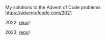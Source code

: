 My solutions to the Advent of Code problems
https://adventofcode.com/2021


2022: [repo](https://github.com/Denzerjet/advent22)!

2023: [repo](https://github.com/Denzerjet/advent23)!
